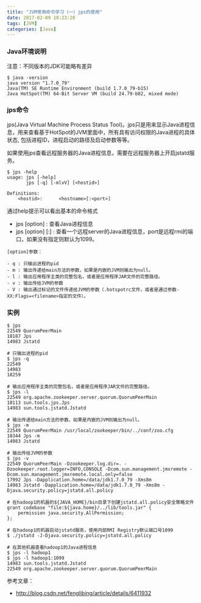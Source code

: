 ```yaml
---
title: "JVM常用命令学习（一）jps的使用"
date: 2017-02-09 18:23:28
tags: [JVM]
categories: [Java]
---
```


### Java环境说明

注意：不同版本的JDK可能略有差异

```
$ java -versionjava version "1.7.0_79"Java(TM) SE Runtime Environment (build 1.7.0_79-b15)Java HotSpot(TM) 64-Bit Server VM (build 24.79-b02, mixed mode)
```

### jps命令

jps(Java Virtual Machine Process Status Tool)。jps只是用来显示Java进程信息，用来查看基于HotSpot的JVM里面中，所有具有访问权限的Java进程的具体状态, 包括进程ID，进程启动的路径及启动参数等等。

如果使用jps查看远程服务器的Java进程信息，需要在远程服务器上开启jstatd服务。

```
$ jps -helpusage: jps [-help]       jps [-q] [-mlvV] [<hostid>]Definitions:    <hostid>:      <hostname>[:<port>]
```

通过help提示可以看出基本的命令格式

- jps [option] : 查看Java进程信息- jps [option] <hostname>[:<port>] : 查看一个远程server的Java进程信息，port是远程rmi的端口，如果没有指定则默认为1099。

```
[option]参数：

- q : 只输出进程的pid
- m : 输出传递给main方法的参数，如果是内嵌的JVM则输出为null。
- l : 输出应用程序主类的完整包名，或者是应用程序JAR文件的完整路径。
- v : 输出传给JVM的参数
- V : 输出通过标记的文件传递给JVM的参数（.hotspotrc文件，或者是通过参数-XX:Flags=<filename>指定的文件）。
```

### 实例

```
$ jps22549 QuorumPeerMain18187 Jps14983 Jstatd

# 只输出进程的pid
$ jps -q225491498318259

# 输出应用程序主类的完整包名，或者是应用程序JAR文件的完整路径。
$ jps -l22549 org.apache.zookeeper.server.quorum.QuorumPeerMain18113 sun.tools.jps.Jps14983 sun.tools.jstatd.Jstatd

# 输出传递给main方法的参数，如果是内嵌的JVM则输出为null。
$ jps -m22549 QuorumPeerMain /usr/local/zookeeper/bin/../conf/zoo.cfg18344 Jps -m14983 Jstatd

# 输出传给JVM的参数
$ jps -v22549 QuorumPeerMain -Dzookeeper.log.dir=. -Dzookeeper.root.logger=INFO,CONSOLE -Dcom.sun.management.jmxremote -Dcom.sun.management.jmxremote.local.only=false17992 Jps -Dapplication.home=/data/jdk1.7.0_79 -Xms8m14983 Jstatd -Dapplication.home=/data/jdk1.7.0_79 -Xms8m -Djava.security.policy=jstatd.all.policy

# 在hadoop1的机器的${JAVA_HOME}/bin目录下创建jstatd.all.policy安全策略文件
grant codebase "file:${java.home}/../lib/tools.jar" {
    permission java.security.AllPermission;
};

# 在hadoop1的机器启动jstatd服务，使用内部RMI Registry默认端口号1099
$ ./jstatd -J-Djava.security.policy=jstatd.all.policy

# 在其他机器查看hadoop1的Java进程信息
$ jps -l hadoop1
$ jps -l hadoop1:1099
14983 sun.tools.jstatd.Jstatd
22549 org.apache.zookeeper.server.quorum.QuorumPeerMain
```

参考文章：

- http://blog.csdn.net/fenglibing/article/details/6411932
